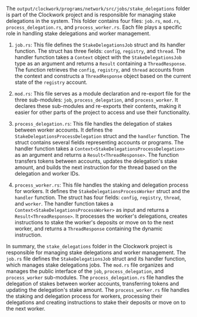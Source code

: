 The `output/clockwork/programs/network/src/jobs/stake_delegations` folder is part of the Clockwork project and is responsible for managing stake delegations in the system. This folder contains four files: `job.rs`, `mod.rs`, `process_delegation.rs`, and `process_worker.rs`. Each file plays a specific role in handling stake delegations and worker management.

1. `job.rs`: This file defines the `StakeDelegationsJob` struct and its handler function. The struct has three fields: `config`, `registry`, and `thread`. The handler function takes a `Context` object with the `StakeDelegationsJob` type as an argument and returns a `Result` containing a `ThreadResponse`. The function retrieves the `config`, `registry`, and `thread` accounts from the context and constructs a `ThreadResponse` object based on the current state of the `registry` account.

2. `mod.rs`: This file serves as a module declaration and re-export file for the three sub-modules: `job`, `process_delegation`, and `process_worker`. It declares these sub-modules and re-exports their contents, making it easier for other parts of the project to access and use their functionality.

3. `process_delegation.rs`: This file handles the delegation of stakes between worker accounts. It defines the `StakeDelegationsProcessDelegation` struct and the `handler` function. The struct contains several fields representing accounts or programs. The handler function takes a `Context<StakeDelegationsProcessDelegation>` as an argument and returns a `Result<ThreadResponse>`. The function transfers tokens between accounts, updates the delegation's stake amount, and builds the next instruction for the thread based on the delegation and worker IDs.

4. `process_worker.rs`: This file handles the staking and delegation process for workers. It defines the `StakeDelegationsProcessWorker` struct and the `handler` function. The struct has four fields: `config`, `registry`, `thread`, and `worker`. The handler function takes a `Context<StakeDelegationsProcessWorker>` as input and returns a `Result<ThreadResponse>`. It processes the worker's delegations, creates instructions to stake the worker's deposits or move on to the next worker, and returns a `ThreadResponse` containing the dynamic instruction.

In summary, the `stake_delegations` folder in the Clockwork project is responsible for managing stake delegations and worker management. The `job.rs` file defines the `StakeDelegationsJob` struct and its handler function, which manages stake delegations jobs. The `mod.rs` file organizes and manages the public interface of the `job`, `process_delegation`, and `process_worker` sub-modules. The `process_delegation.rs` file handles the delegation of stakes between worker accounts, transferring tokens and updating the delegation's stake amount. The `process_worker.rs` file handles the staking and delegation process for workers, processing their delegations and creating instructions to stake their deposits or move on to the next worker.
